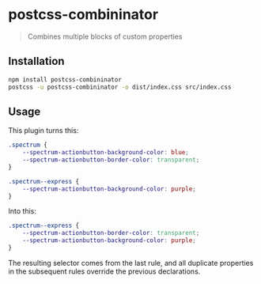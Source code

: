 # postcss-combininator

> Combines multiple blocks of custom properties

## Installation

```sh
npm install postcss-combininator
postcss -u postcss-combininator -o dist/index.css src/index.css
```

## Usage

This plugin turns this:

```css
.spectrum {
	--spectrum-actionbutton-background-color: blue;
	--spectrum-actionbutton-border-color: transparent;
}

.spectrum--express {
	--spectrum-actionbutton-background-color: purple;
}
```

Into this:

```css
.spectrum--express {
	--spectrum-actionbutton-border-color: transparent;
	--spectrum-actionbutton-background-color: purple;
}
```

The resulting selector comes from the last rule, and all duplicate properties in the subsequent rules override the previous declarations.
